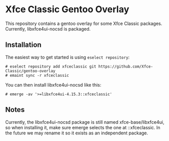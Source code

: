 Xfce Classic Gentoo Overlay
===========================
This repository contains a gentoo overlay for some Xfce Classic packages.
Currently, libxfce4ui-nocsd is packaged.


Installation
------------
The easiest way to get started is using `eselect repository`:
```
# eselect repository add xfceclassic git https://github.com/Xfce-Classic/gentoo-overlay
# emaint sync -r xfceclassic
```

You can then install libxfce4ui-nocsd like this:
```
# emerge -av '>=libxfce4ui-4.15.3::xfceclassic'
```

Notes
-----
Currently, the libxfce4ui-nocsd package is still named xfce-base/libxfce4ui, so
when installing it, make sure emerge selects the one at ::xfceclassic. In the future
we may rename it so it exists as an independent package.
